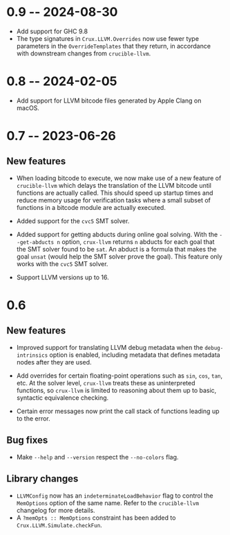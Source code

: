 # 0.9 -- 2024-08-30

* Add support for GHC 9.8
* The type signatures in `Crux.LLVM.Overrides` now use fewer type parameters in the `OverrideTemplates` that they return, in accordance with downstream changes from `crucible-llvm`.

# 0.8 -- 2024-02-05

* Add support for LLVM bitcode files generated by Apple Clang on macOS.

# 0.7 -- 2023-06-26

## New features

* When loading bitcode to execute, we now make use of a new feature
of `crucible-llvm` which delays the translation of the LLVM bitcode
until functions are actually called. This should speed up startup
times and reduce memory usage for verification tasks where a small
subset of functions in a bitcode module are actually executed.

* Added support for the `cvc5` SMT solver.

* Added support for getting abducts during online goal solving. With
the `--get-abducts n` option, `crux-llvm` returns `n` abducts for
each goal that the SMT solver found to be `sat`. An abduct is a formula
that makes the goal `unsat` (would help the SMT solver prove the goal).
This feature only works with the `cvc5` SMT solver.

* Support LLVM versions up to 16.

# 0.6

## New features

* Improved support for translating LLVM debug metadata when the
  `debug-intrinsics` option is enabled, including metadata that defines
  metadata nodes after they are used.

* Add overrides for certain floating-point operations such as `sin`, `cos`,
  `tan`, etc. At the solver level, `crux-llvm` treats these as uninterpreted
  functions, so `crux-llvm` is limited to reasoning about them up to basic,
  syntactic equivalence checking.

* Certain error messages now print the call stack of functions leading up to
  the error.

## Bug fixes

* Make `--help` and `--version` respect the `--no-colors` flag.

## Library changes

* `LLVMConfig` now has an `indeterminateLoadBehavior` flag to control the
  `MemOptions` option of the same name. Refer to the `crucible-llvm` changelog
  for more details.
* A `?memOpts :: MemOptions` constraint has been added to
  `Crux.LLVM.Simulate.checkFun`.
